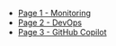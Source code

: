 * [Page 1 - Monitoring](/PartnerResources/skilling/developer-velocity-academy/monitoring)
* [Page 2 - DevOps](/PartnerResources/skilling/developer-velocity-academy/devops)
* [Page 3 - GitHub Copilot](/PartnerResources/skilling/developer-velocity-academy/github-copilot)
